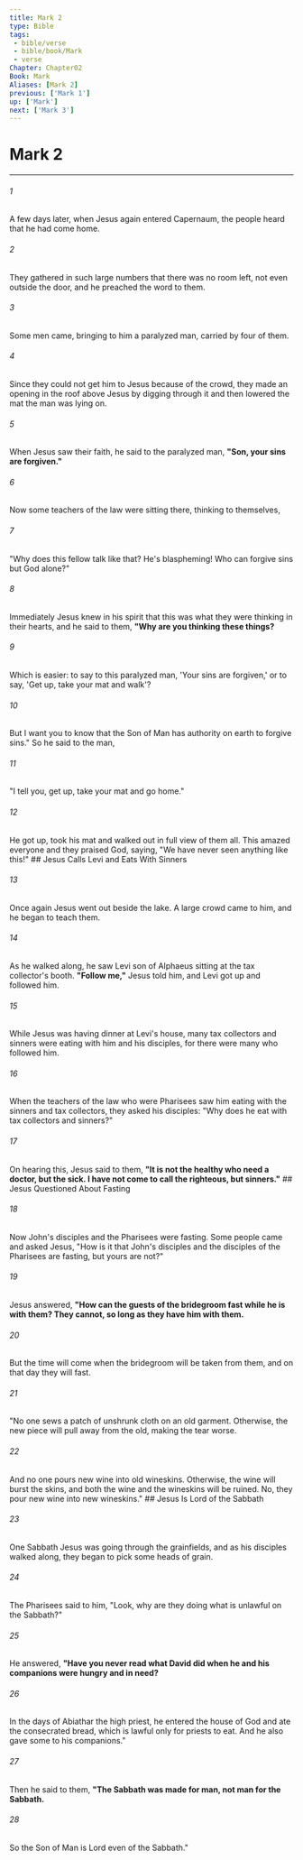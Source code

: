 ```yaml
---
title: Mark 2
type: Bible
tags:
 - bible/verse
 - bible/book/Mark
 - verse
Chapter: Chapter02
Book: Mark
Aliases: [Mark 2]
previous: ['Mark 1']
up: ['Mark']
next: ['Mark 3']
---
```

# Mark 2

***


###### 1 
A few days later, when Jesus again entered Capernaum, the people heard that he had come home. 

###### 2 
They gathered in such large numbers that there was no room left, not even outside the door, and he preached the word to them. 

###### 3 
Some men came, bringing to him a paralyzed man, carried by four of them. 

###### 4 
Since they could not get him to Jesus because of the crowd, they made an opening in the roof above Jesus by digging through it and then lowered the mat the man was lying on. 

###### 5 
When Jesus saw their faith, he said to the paralyzed man, **"Son, your sins are forgiven."** 

###### 6 
Now some teachers of the law were sitting there, thinking to themselves, 

###### 7 
"Why does this fellow talk like that? He's blaspheming! Who can forgive sins but God alone?" 

###### 8 
Immediately Jesus knew in his spirit that this was what they were thinking in their hearts, and he said to them, **"Why are you thinking these things?** 

###### 9 
Which is easier: to say to this paralyzed man, 'Your sins are forgiven,' or to say, 'Get up, take your mat and walk'? 

###### 10 
But I want you to know that the Son of Man has authority on earth to forgive sins." So he said to the man, 

###### 11 
"I tell you, get up, take your mat and go home." 

###### 12 
He got up, took his mat and walked out in full view of them all. This amazed everyone and they praised God, saying, "We have never seen anything like this!" ## Jesus Calls Levi and Eats With Sinners 

###### 13 
Once again Jesus went out beside the lake. A large crowd came to him, and he began to teach them. 

###### 14 
As he walked along, he saw Levi son of Alphaeus sitting at the tax collector's booth. **"Follow me,"** Jesus told him, and Levi got up and followed him. 

###### 15 
While Jesus was having dinner at Levi's house, many tax collectors and sinners were eating with him and his disciples, for there were many who followed him. 

###### 16 
When the teachers of the law who were Pharisees saw him eating with the sinners and tax collectors, they asked his disciples: "Why does he eat with tax collectors and sinners?" 

###### 17 
On hearing this, Jesus said to them, **"It is not the healthy who need a doctor, but the sick. I have not come to call the righteous, but sinners."** ## Jesus Questioned About Fasting 

###### 18 
Now John's disciples and the Pharisees were fasting. Some people came and asked Jesus, "How is it that John's disciples and the disciples of the Pharisees are fasting, but yours are not?" 

###### 19 
Jesus answered, **"How can the guests of the bridegroom fast while he is with them? They cannot, so long as they have him with them.** 

###### 20 
But the time will come when the bridegroom will be taken from them, and on that day they will fast. 

###### 21 
"No one sews a patch of unshrunk cloth on an old garment. Otherwise, the new piece will pull away from the old, making the tear worse. 

###### 22 
And no one pours new wine into old wineskins. Otherwise, the wine will burst the skins, and both the wine and the wineskins will be ruined. No, they pour new wine into new wineskins." ## Jesus Is Lord of the Sabbath 

###### 23 
One Sabbath Jesus was going through the grainfields, and as his disciples walked along, they began to pick some heads of grain. 

###### 24 
The Pharisees said to him, "Look, why are they doing what is unlawful on the Sabbath?" 

###### 25 
He answered, **"Have you never read what David did when he and his companions were hungry and in need?** 

###### 26 
In the days of Abiathar the high priest, he entered the house of God and ate the consecrated bread, which is lawful only for priests to eat. And he also gave some to his companions." 

###### 27 
Then he said to them, **"The Sabbath was made for man, not man for the Sabbath.** 

###### 28 
So the Son of Man is Lord even of the Sabbath." 
